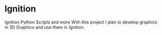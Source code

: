 # Ignition
Ignition Python Scripts and more
With this project I plan to develop graphics in 3D Graphics and use them in Ignition.
